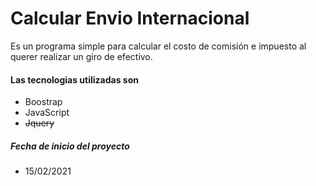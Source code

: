 # Calcular Envio Internacional

Es un programa simple para calcular el costo de comisión e impuesto al querer realizar un giro de efectivo.

#### Las tecnologias utilizadas son

- Boostrap
- JavaScript
- ~~Jquery~~

##### Fecha de inicio del proyecto

- 15/02/2021
